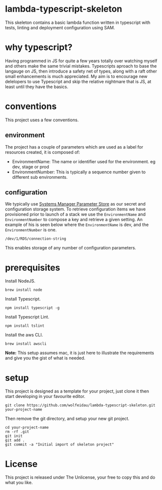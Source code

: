 # lambda-typescript-skeleton

This skeleton contains a basic lambda function written in typescript with tests, linting and deployment configuration using SAM.

# why typescript?

Having programmed in JS for quite a few years totally over watching myself and others make the same trivial mistakes. Typescripts aproach to base the langauge on JS, then introduce a safety net of types, along with a raft other small enhancements is much appreciated. My aim is to encourage new delelopers to use Typescript and skip the relative nightmare that is JS, at least until they have the basics.

# conventions

This project uses a few conventions.

## environment

The project has a couple of parameters which are used as a label for resources created, it is composed of:

* EnvironmentName: The name or identifier used for the environment. eg dev, stage or prod
* EnvironmentNumber: This is typically a sequence number given to different sub environments.

## configuration

We typically use [Systems Manager Parameter Store](http://docs.aws.amazon.com/systems-manager/latest/userguide/systems-manager-paramstore.html) as our secret and configuration storage system. To retrieve configuration items we have provisioned prior to launch of a stack we use the `EnvironmentName` and `EnvironmentNumber` to compose a key and retrieve a given setting. An example of his is seen below where the `EnvironmentName` is dev, and the `EnvironmentNumber` is one.

```
/dev/1/RDS/connection-string
```

This enables storage of any number of configuration parameters.

# prerequisites

Install NodeJS.

```
brew install node
```

Install Typescript.

```
npm install typescript -g
```

Install Typescript Lint.

```
npm install tslint
```

Install the aws CLI.

```
brew install awscli
```

**Note:** This setup assumes mac, it is just here to illustrate the requirements and give you the gist of what is needed.

# setup

This project is designed as a template for your project, just clone it then start developing in your favourite editor.

```
git clone https://github.com/wolfeidau/lambda-typescript-skeleton.git your-project-name
```

Then remove the git directory, and setup your new git project.

```
cd your-project-name
rm -rf .git
git init
git add . 
git commit -a "Initial import of skeleton project"
```

# License

This project is released under The Unlicense, your free to copy this and do what you like.